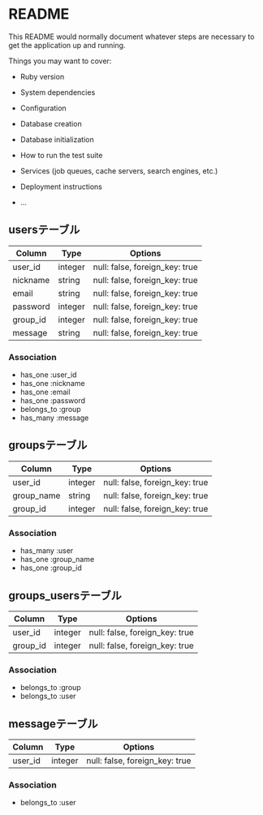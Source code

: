 # README

This README would normally document whatever steps are necessary to get the
application up and running.

Things you may want to cover:

* Ruby version

* System dependencies

* Configuration

* Database creation

* Database initialization

* How to run the test suite

* Services (job queues, cache servers, search engines, etc.)

* Deployment instructions

* ...

## usersテーブル
|Column|Type|Options|
|------|----|-------|
|user_id|integer|null: false, foreign_key: true|
|nickname|string|null: false, foreign_key: true|
|email|string|null: false, foreign_key: true|
|password|integer|null: false, foreign_key: true|
|group_id|integer|null: false, foreign_key: true|
|message|string|null: false, foreign_key: true|

### Association
- has_one :user_id
- has_one :nickname
- has_one :email
- has_one :password
- belongs_to :group
- has_many :message

## groupsテーブル
|Column|Type|Options|
|------|----|-------|
|user_id|integer|null: false, foreign_key: true|
|group_name|string|null: false, foreign_key: true|
|group_id|integer|null: false, foreign_key: true|

### Association
- has_many :user
- has_one :group_name
- has_one :group_id



## groups_usersテーブル
|Column|Type|Options|
|------|----|-------|
|user_id|integer|null: false, foreign_key: true|
|group_id|integer|null: false, foreign_key: true|

### Association
- belongs_to :group
- belongs_to :user


## messageテーブル
|Column|Type|Options|
|------|----|-------|
|user_id|integer|null: false, foreign_key: true|

### Association
- belongs_to :user
